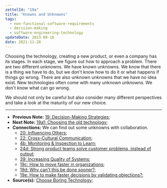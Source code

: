 ```yaml
---
zettelId: "19a"
title: "Knowns and Unknowns"
tags:
  - non-functional-software-requirements
  - decision-making
  - software-engineering-technology
updateDate: 2023-09-16
date: 2021-11-28
---
```


Choosing the technology, creating a new product, or even a company has its stages. In each stage, we figure out how to approach a problem. There are two different unknowns. We have known unknowns. We know that there is a thing we have to do, but we don't know how to do it or what happens if things go wrong. There are also unknown unknowns that we have no idea exist. New technologies often come with many unknown unknowns. We don't know what can go wrong.

We should not only be careful but also consider many different perspectives and take a look at the maturity of our new choice.

---

- **Previous Note:** [19: Decision-Making Strategies](/notes/19/);
- **Next Note:** [19a1: Choosing the old technology](/notes/19a1/);
- **Connections:** We can find out some unknowns with collaboration.
  - [20: Influencing Others](/notes/20/);
  - [22: Cross-Cultural Communication](/notes/22/);
  - [4b: Monitoring & Inspection to Learn](/notes/4b/);
  - [24d: Strong product teams solve customer problems, instead of output](/notes/24d/);
  - [39: Increasing Quality of Systems](/notes/39/);
  - [19c: How to move faster in organizations](/notes/19c/);
  - [19d: Why can't this be done sooner?](/notes/19d/);
  - [19e: How to make faster decisions by validating objections?](/notes/19e/);
- **Source(s):** [Choose Boring Technology](https://mcfunley.com/choose-boring-technology);
